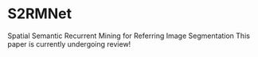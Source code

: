 # S2RMNet
Spatial Semantic Recurrent Mining for Referring Image Segmentation
This paper is currently undergoing review!

